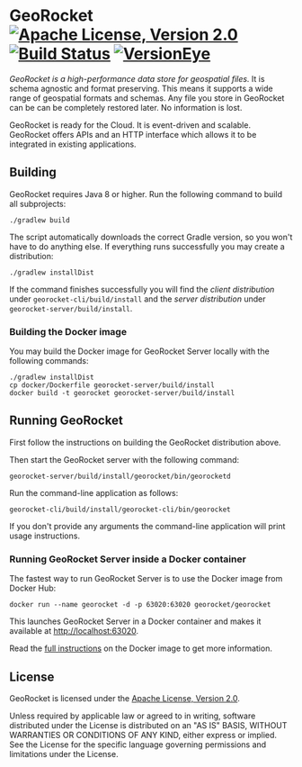 # GeoRocket [![Apache License, Version 2.0](https://img.shields.io/badge/license-Apache--2.0-blue.svg)](http://www.apache.org/licenses/LICENSE-2.0) [![Build Status](https://travis-ci.org/georocket/georocket.svg?branch=master)](https://travis-ci.org/georocket/georocket) [![VersionEye](https://img.shields.io/versioneye/d/ruby/rails.svg?maxAge=2592000)](https://www.versioneye.com/user/projects/57a79642c95322000fb8fdce)

*GeoRocket is a high-performance data store for geospatial files.* It is schema
agnostic and format preserving. This means it supports a wide range of
geospatial formats and schemas. Any file you store in GeoRocket can be can be
completely restored later. No information is lost.

GeoRocket is ready for the Cloud. It is event-driven and scalable. GeoRocket
offers APIs and an HTTP interface which allows it to be integrated in existing
applications.

## Building

GeoRocket requires Java 8 or higher. Run the following command to build
all subprojects:

    ./gradlew build

The script automatically downloads the correct Gradle version, so you won't
have to do anything else. If everything runs successfully you may create a
distribution:

    ./gradlew installDist

If the command finishes successfully you will find the *client distribution*
under `georocket-cli/build/install` and the *server distribution* under
`georocket-server/build/install`.

### Building the Docker image

You may build the Docker image for GeoRocket Server locally with the following
commands:

    ./gradlew installDist
    cp docker/Dockerfile georocket-server/build/install
    docker build -t georocket georocket-server/build/install

## Running GeoRocket

First follow the instructions on building the GeoRocket distribution above.

Then start the GeoRocket server with the following command:

    georocket-server/build/install/georocket/bin/georocketd

Run the command-line application as follows:

    georocket-cli/build/install/georocket-cli/bin/georocket

If you don't provide any arguments the command-line application will print
usage instructions.

### Running GeoRocket Server inside a Docker container

The fastest way to run GeoRocket Server is to use the Docker image from
Docker Hub:

    docker run --name georocket -d -p 63020:63020 georocket/georocket

This launches GeoRocket Server in a Docker container and makes it available at
<http://localhost:63020>.

Read the [full instructions](https://hub.docker.com/r/georocket/georocket/) on
the Docker image to get more information.

License
-------

GeoRocket is licensed under the
[Apache License, Version 2.0](http://www.apache.org/licenses/LICENSE-2.0).

Unless required by applicable law or agreed to in writing, software
distributed under the License is distributed on an "AS IS" BASIS,
WITHOUT WARRANTIES OR CONDITIONS OF ANY KIND, either express or implied.
See the License for the specific language governing permissions and
limitations under the License.

